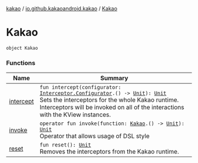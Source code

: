 [kakao](../../index.md) / [io.github.kakaoandroid.kakao](../index.md) / [Kakao](./index.md)

# Kakao

`object Kakao`

### Functions

| Name | Summary |
|---|---|
| [intercept](intercept.md) | `fun intercept(configurator: `[`Interceptor.Configurator`](../../io.github.kakaoandroid.kakao.intercept/-interceptor/-configurator/index.md)`.() -> `[`Unit`](https://kotlinlang.org/api/latest/jvm/stdlib/kotlin/-unit/index.html)`): `[`Unit`](https://kotlinlang.org/api/latest/jvm/stdlib/kotlin/-unit/index.html)<br>Sets the interceptors for the whole Kakao runtime. Interceptors will be invoked on all of the interactions with the KView instances. |
| [invoke](invoke.md) | `operator fun invoke(function: `[`Kakao`](./index.md)`.() -> `[`Unit`](https://kotlinlang.org/api/latest/jvm/stdlib/kotlin/-unit/index.html)`): `[`Unit`](https://kotlinlang.org/api/latest/jvm/stdlib/kotlin/-unit/index.html)<br>Operator that allows usage of DSL style |
| [reset](reset.md) | `fun reset(): `[`Unit`](https://kotlinlang.org/api/latest/jvm/stdlib/kotlin/-unit/index.html)<br>Removes the interceptors from the Kakao runtime. |

